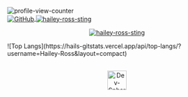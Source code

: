 <p align="left">
<a href="https://u.hails.cc/Links"><img align="left" src="https://komarev.com/ghpvc/?username=hailey-ross&label=Profile+views&color=ff6e96&style=plastic" alt="profile-view-counter" /><br>
<img align="center" alt="GitHub" src="https://img.shields.io/badge/dynamic/json?logo=github&label=GitHub+Followers&labelColor=282c34&color=181717&query=%24.data.totalSubs&url=https%3A%2F%2Fapi.spencerwoo.com%2Fsubstats%2F%3Fsource%3Dgithub%26queryKey%3Dhailey-ross&longCache=true"/>  
<img align="center" src="https://assets.hails.cc/i/hailey-sting.gif" alt="hailey-ross-sting" /></a></p>
<p align="center"><a href="https://u.hails.cc/Links"><img src="https://assets.hails.cc/i/hailey-sting.gif" alt="hailey-ross-sting" /></a></p>
![Top Langs](https://hails-gitstats.vercel.app/api/top-langs/?username=Hailey-Ross&layout=compact)
<p align="center"><a href="https://u.hails.cc/Links"><br><img src="http://assets.hails.cc/i/dev-sphere96x96.png" alt="Dev-Sphere" style="width:44px;height:44px;"/></a></p>
